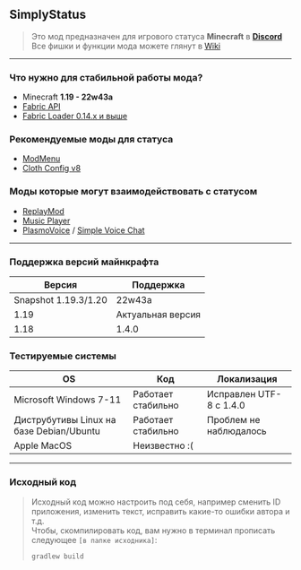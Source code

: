 ## SimplyStatus
> Это мод предназначен для игрового статуса **Minecraft** в **[Discord](https://discord.com/company)** <br>
> Все фишки и функции мода можете глянут в [Wiki](https://github.com/not-simply-kel/SimplyStatus-fabric/wiki)

<hr>

### Что нужно для стабильной работы мода?
* Minecraft **1.19 - 22w43a**
* [Fabric API](https://www.curseforge.com/minecraft/mc-mods/fabric-api)
* [Fabric Loader 0.14.x и выше](https://fabricmc.net/use)

### Рекомендуемые моды для статуса
* [ModMenu](https://modrinth.com/mod/modmenu)
* [Cloth Config v8](https://modrinth.com/mod/cloth-config)

### Моды которые могут взаимодействовать с статусом
* [ReplayMod](https://www.replaymod.com/)
* [Music Player](https://u-team.info/mods/musicplayer/)
* [PlasmoVoice](https://modrinth.com/mod/plasmo-voice) / [Simple Voice Chat](https://modrinth.com/mod/simple-voice-chat)

<hr>

### Поддержка версий майнкрафта
Версия | Поддержка
--- | ---
Snapshot 1.19.3/1.20 | 22w43a
1.19 | Актуальная версия
1.18 | 1.4.0

### Тестируемые системы
OS | Код | Локализация
--- | --- | ---
Microsoft Windows 7-11 | Работает стабильно | Исправлен UTF-8 с 1.4.0
Диструбутивы Linux на базе Debian/Ubuntu | Работает стабильно | Проблем не наблюдалось
Apple MacOS | Неизвестно :(
<hr>

### Исходный код
> Исходный код можно настроить под себя, например сменить ID приложения, изменить текст, исправить какие-то ошибки автора и т.д.<br>
> Чтобы, скомпилировать код, вам нужно в терминал прописать следующее `[в папке исходника]`:
> ```
> gradlew build
> ```
